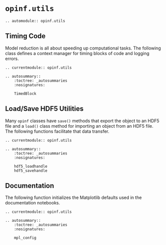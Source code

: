 # `opinf.utils`

```{eval-rst}
.. automodule:: opinf.utils
```

## Timing Code

Model reduction is all about speeding up computational tasks.
The following class defines a context manager for timing blocks of code and logging errors.

```{eval-rst}
.. currentmodule:: opinf.utils

.. autosummary::
    :toctree: _autosummaries
    :nosignatures:

    TimedBlock
```

## Load/Save HDF5 Utilities

Many `opinf` classes have `save()` methods that export the object to an HDF5 file and a `load()` class method for importing an object from an HDF5 file.
The following functions facilitate that data transfer.

```{eval-rst}
.. currentmodule:: opinf.utils

.. autosummary::
    :toctree: _autosummaries
    :nosignatures:

    hdf5_loadhandle
    hdf5_savehandle
```

## Documentation

The following function initializes the Matplotlib defaults used in the documentation notebooks.

```{eval-rst}
.. currentmodule:: opinf.utils

.. autosummary::
    :toctree: _autosummaries
    :nosignatures:

    mpl_config
```
